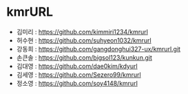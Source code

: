 # kmrURL
- 김미리 : https://github.com/kimmiri1234/kmrurl
- 허수현 : https://github.com/suhyeon1032/kmrurl
- 강동희 : https://github.com/gangdonghui327-ux/kmrurl.git
- 손큰솔 :  https://github.com/bigsol123/kunkun.git
- 김대영 : https://github.com/dae0kim/kdyurl
- 김세영 : https://github.com/Sezero99/kmrurl
- 정소영 : https://github.com/soy4148/kmrurl
